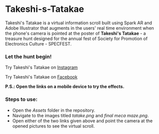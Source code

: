 # Takeshi-s-Tatakae

Takeshi's Tatakae is a virtual information scroll built using Spark AR and Adobe Illustrator that augments in the users' real time environment when the phone's camera is pointed at the poster of **Takeshi's Tatakae** - a treasure hunt designed for the annual fest of Society for Promotion of Electronics Culture - SPECFEST. 

### Let the hunt begin!

Try Takeshi's Tatakae on [Instagram](https://www.instagram.com/ar/1257420538530444/)

Try Takeshi's Tatakae on [Facebook](https://www.facebook.com/fbcameraeffects/tryit/1257420538530444/)
 
**P.S.: Open the links on a mobile device to try the effects.**

### Steps to use:
- Open the *Assets* folder in the repository.
- Navigate to the images titled *tatake.png* and *final meca maze.png*.
- Open either of the two links given above and point the camera at the opened pictures to see the virtual scroll.
